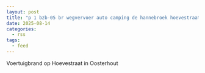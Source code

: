 ```yaml
---
layout: post
title: "p 1 bzb-05 br wegvervoer auto camping de hannebroek hoevestraat oosterhout nb 205332"
date: 2025-08-14
categories: 
  - rss
tags: 
  - feed
---
```


Voertuigbrand op Hoevestraat in Oosterhout
